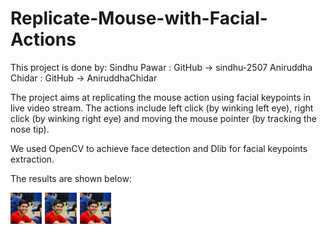 # Replicate-Mouse-with-Facial-Actions

This project is done by:
Sindhu Pawar : GitHub -> sindhu-2507
Aniruddha Chidar : GitHub -> AniruddhaChidar

The project aims at replicating the mouse action using facial keypoints in live video stream.
The actions include left click (by winking left eye), right click (by winking right eye) and moving
the mouse pointer (by tracking the nose tip).

We used OpenCV to achieve face detection and Dlib for facial keypoints extraction.

The results are shown below:

 <img src="profile.jpg" style="float: left; width: 10%; margin-right: 1%; margin-bottom: 0.5em;"><img src="rename.png" style="float: left; width:10%; margin-right: 1%; margin-bottom: 0.5em;"><img src="new.png" style="float: left; width:10%; margin-right: 1%; margin-bottom: 0.5em;"><p style="clear: both;">
